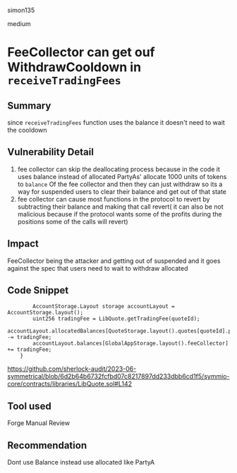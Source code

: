 simon135

medium

# FeeCollector can get ouf WithdrawCooldown in `receiveTradingFees`

## Summary
since `receiveTradingFees` function uses the balance it doesn't need to wait the cooldown
## Vulnerability Detail
1. fee collector can skip the deallocating process because in the code it uses balance instead of allocated 
PartyAs' allocate 1000 units of tokens to `balance` Of the fee collector and then they can just withdraw so its a way for suspended users to clear their balance and get out of that state
2. fee collector can cause most functions in the protocol to revert by subtracting their balance and making that call revert( it can also be not malicious because if the protocol wants some of the profits during the positions some of the calls will revert) 
## Impact
FeeCollector being the attacker and getting out of suspended  and it goes against the spec that users need to wait to withdraw  allocated
## Code Snippet
```solidity
        AccountStorage.Layout storage accountLayout = AccountStorage.layout();
        uint256 tradingFee = LibQuote.getTradingFee(quoteId);
        accountLayout.allocatedBalances[QuoteStorage.layout().quotes[quoteId].partyA] -= tradingFee;
        accountLayout.balances[GlobalAppStorage.layout().feeCollector] += tradingFee;
    }
```
https://github.com/sherlock-audit/2023-06-symmetrical/blob/6d2b64b6732fcfbd07c8217897dd233dbb6cd1f5/symmio-core/contracts/libraries/LibQuote.sol#L142
## Tool used
Forge
Manual Review

## Recommendation
Dont use Balance instead use allocated like PartyA 